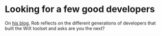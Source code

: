# Looking for a few good developers

On <a href="http://robmensching.com/blog/posts/2013/1/7/next-generation-of-core-wix-toolset-developers">his blog</a>, Rob reflects on the different generations of developers that built the WiX toolset and asks are you the next?
